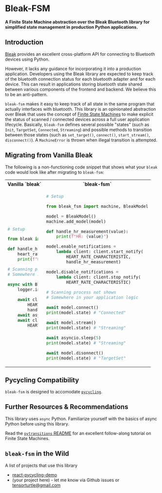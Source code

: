# Bleak-FSM

**A Finite State Machine abstraction over the Bleak Bluetooth library for simplified state management in production Python applications.**

## Introduction

[Bleak](https://github.com/hbldh/bleak) provides an excellent cross-platform API for connecting to Bluetooth devices using Python. 

However, it lacks any guidance for incorporating it into a production application. Developers using the Bleak library are expected to keep track of the bluetooth connection status for each bluetooth adapter and for each device. This can result in applications storing bluetooth state shared between various components of the frontend and backend. We believe this to be an anti-pattern.

`bleak-fsm` makes it easy to keep track of all state in the same program that actually interfaces with bluetooth. This library is an opinionated abstraction over Bleak that uses the concept of [Finite State Machines](https://en.wikipedia.org/wiki/Finite-state_machine) to make explicit the status of scanned / connected devices across a full user application lifecycle. Basically, `bleak-fsm` defines several possible "states" (such as `Init`, `TargetSet`, `Connected`, `Streaming`) and possible methods to transition between those states (such as `set_target()`, `connect()`, `start_stream()`, `disconnect()`). A `MachineError` is thrown when illegal transition is attempted.

## Migrating from Vanilla Bleak

The following is a non-functioning code snippet that shows what your `bleak` code would look like after migrating to `bleak-fsm`:

<table>
<tr>
<th>Vanilla `bleak`</th>
<th>`bleak-fsm`</th>
</tr>
<tr>
<td>
<div style="width:100px">
    
```python
# Setup

from bleak import BleakClient

def handle_hr_measurement(sender, data):
    heart_rate = data[1]
    print(f"HR: {heart_rate}")

# Scanning process not shown
# Somewhere in your application logic

async with BleakClient(device) as client:
    logger.info("Connected")

    await client.start_notify(
        HEART_RATE_CHARACTERISTIC,
        handle_hr_measurement)
    await asyncio.sleep(5.0)
    await client.stop_notify(
        HEART_RATE_CHARACTERISTIC)
```
</div>

</td>
<td>
    
```python
# Setup

from bleak_fsm import machine, BleakModel

model = BleakModel()
machine.add_model(model)

def handle_hr_measurement(value):
    print(f"HR: {value}")

model.enable_notifications =
    lambda client: client.start_notify(
        HEART_RATE_CHARACTERISTIC,
        handle_hr_measurement)

model.disable_notifications =
    lambda client: client.stop_notify(
        HEART_RATE_CHARACTERISTIC)

# Scanning process not shown
# Somewhere in your application logic

await model.connect()
print(model.state) # "Connected"

await model.stream()
print(model.state) # "Streaming"

await asyncio.sleep(5)
print(model.state) # "Streaming"

await model.disonnect()
print(model.state) # "TargetSet"

```

</td> 
</tr> 
</table>

## Pycycling Compatibility

`bleak-fsm` is designed to accomodate [`pycycling`](https://github.com/zacharyedwardbull/pycycling).

## Further Resources & Recommendations

This library uses `async` Python. Familiarize yourself with the basics of async Python before using this library.

Read the [`pytransitions` README](https://github.com/pytransitions/transitions/blob/master/README.md) for an excellent follow-along tutorial on Finite State Machines.

## `bleak-fsm` in the Wild

A list of projects that use this library

+ [react-pycycling-demo](https://github.com/tensorturtle/react-pycycling-demo)
+ (your project here) - let me know via Github issues or tensorturtle@gmail.com
